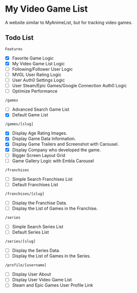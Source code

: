 # My Video Game List

A website similar to MyAnimeList, but for tracking video games.

## Todo List

`Features`

- [x] Favorite Game Logic
- [x] My Video Game List Logic
- [ ] Following/Follower User Logic
- [ ] MVGL User Rating Logic
- [ ] User Auth0 Settings Logic
- [ ] User Steam/Epic Games/Google Connection Auth0 Logic
- [ ] Optimize Performance

`/games`

- [ ] Advanced Search Game List
- [x] Default Game List

`/games/[slug]`

- [x] Display Age Rating Images.
- [x] Display Game Data Information.
- [x] Display Game Trailers and Screenshot with Carousel.
- [x] Display Company who developed the game.
- [ ] Bigger Screen Layout Grid
- [ ] Game Gallery Logic with Embla Carousel

`/franchises`

- [ ] Simple Search Franchises List
- [ ] Default Franchises List

`/franchises/[slug]`

- [ ] Display the Franchise Data.
- [ ] Display the List of Games in the Franchise.

`/series`

- [ ] Simple Search Series List
- [ ] Default Series List

`/series/[slug]`

- [ ] Display the Series Data.
- [ ] Display the List of Games in the Series.

`/profile/[username]`

- [ ] Display User About
- [ ] Display User Video Game List
- [ ] Steam and Epic Games User Profile Link
